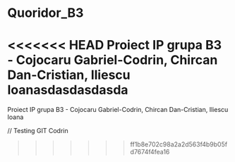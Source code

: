 # Quoridor_B3
<<<<<<< HEAD
Proiect IP grupa B3 - Cojocaru Gabriel-Codrin, Chircan Dan-Cristian, Iliescu Ioanasdasdasdasda
=======
Proiect IP grupa B3 - Cojocaru Gabriel-Codrin, Chircan Dan-Cristian, Iliescu Ioana

// Testing GIT Codrin
>>>>>>> ff1b8e702c98a2a2d563f4b9b05fd7674f4fea16
